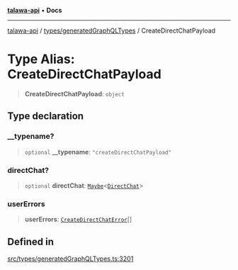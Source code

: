 [**talawa-api**](../../../README.md) • **Docs**

***

[talawa-api](../../../modules.md) / [types/generatedGraphQLTypes](../README.md) / CreateDirectChatPayload

# Type Alias: CreateDirectChatPayload

> **CreateDirectChatPayload**: `object`

## Type declaration

### \_\_typename?

> `optional` **\_\_typename**: `"createDirectChatPayload"`

### directChat?

> `optional` **directChat**: [`Maybe`](Maybe.md)\<[`DirectChat`](DirectChat.md)\>

### userErrors

> **userErrors**: [`CreateDirectChatError`](CreateDirectChatError.md)[]

## Defined in

[src/types/generatedGraphQLTypes.ts:3201](https://github.com/PalisadoesFoundation/talawa-api/blob/3bacbf38707ebd3e3e5f1bc5b4cc7aa3b2adc169/src/types/generatedGraphQLTypes.ts#L3201)
